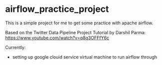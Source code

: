 # airflow_practice_project
This is a simple project for me to get some practice with apache airflow.

Based on the Twitter Data Pipeline Project Tutorial by Darshil Parma: https://www.youtube.com/watch?v=q8q3OFFfY6c


Currently:
- setting up google clouid service virtual machine to run airflow through
